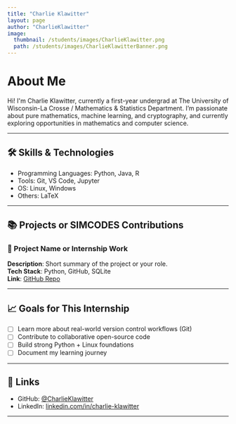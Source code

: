 ```yaml
---
title: "Charlie Klawitter"
layout: page
author: "CharlieKlawitter"
image:
  thumbnail: /students/images/CharlieKlawitter.png
  path: /students/images/CharlieKlawitterBanner.png
---
```


# About Me

Hi! I'm Charlie Klawitter, currently a first-year undergrad at The University of Wisconsin-La Crosse / Mathematics & Statistics Department. I’m passionate about pure mathematics, machine learning, and cryptography, and currently exploring
opportunities in mathematics and computer science. 

---

## 🛠 Skills & Technologies

- Programming Languages: Python, Java, R
- Tools: Git, VS Code, Jupyter
- OS: Linux, Windows
- Others: LaTeX

---

## 📚 Projects or SIMCODES Contributions

### 📌 Project Name or Internship Work

**Description**: Short summary of the project or your role.  
**Tech Stack**: Python, GitHub, SQLite  
**Link**: [GitHub Repo](https://github.com/yourusername/project)

---

## 📈 Goals for This Internship

- [ ] Learn more about real-world version control workflows (Git)
- [ ] Contribute to collaborative open-source code
- [ ] Build strong Python + Linux foundations
- [ ] Document my learning journey

---

## 🔗 Links

- GitHub: [@CharlieKlawitter](https://github.com/CharlieKlawitter)
- LinkedIn: [linkedin.com/in/charlie-klawitter](https://linkedin.com/in/charlie-klawitter)

---
